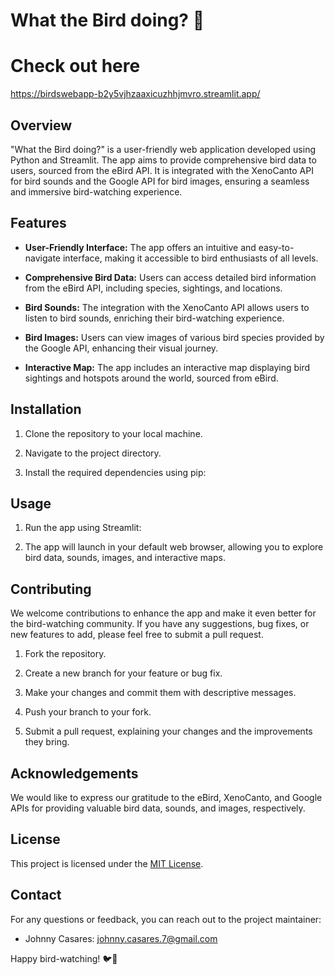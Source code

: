 # What the Bird doing? 🦅

# Check out here
https://birdswebapp-b2y5vjhzaaxicuzhhjmvro.streamlit.app/

## Overview

"What the Bird doing?" is a user-friendly web application developed using Python and Streamlit. The app aims to provide comprehensive bird data to users, sourced from the eBird API. It is integrated with the XenoCanto API for bird sounds and the Google API for bird images, ensuring a seamless and immersive bird-watching experience.

## Features

- **User-Friendly Interface:** The app offers an intuitive and easy-to-navigate interface, making it accessible to bird enthusiasts of all levels.

- **Comprehensive Bird Data:** Users can access detailed bird information from the eBird API, including species, sightings, and locations.

- **Bird Sounds:** The integration with the XenoCanto API allows users to listen to bird sounds, enriching their bird-watching experience.

- **Bird Images:** Users can view images of various bird species provided by the Google API, enhancing their visual journey.

- **Interactive Map:** The app includes an interactive map displaying bird sightings and hotspots around the world, sourced from eBird.

## Installation

1. Clone the repository to your local machine.

2. Navigate to the project directory.

3. Install the required dependencies using pip:


## Usage

1. Run the app using Streamlit:


2. The app will launch in your default web browser, allowing you to explore bird data, sounds, images, and interactive maps.

## Contributing

We welcome contributions to enhance the app and make it even better for the bird-watching community. If you have any suggestions, bug fixes, or new features to add, please feel free to submit a pull request.

1. Fork the repository.

2. Create a new branch for your feature or bug fix.

3. Make your changes and commit them with descriptive messages.

4. Push your branch to your fork.

5. Submit a pull request, explaining your changes and the improvements they bring.

## Acknowledgements

We would like to express our gratitude to the eBird, XenoCanto, and Google APIs for providing valuable bird data, sounds, and images, respectively.

## License

This project is licensed under the [MIT License](LICENSE).

## Contact

For any questions or feedback, you can reach out to the project maintainer:

- Johnny Casares: [johnny.casares.7@gmail.com](mailto:johnny.casares.7@gmail.com)

Happy bird-watching! 🐦🌳
